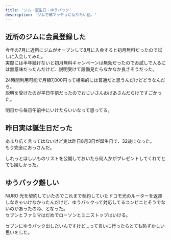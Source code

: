 ```yaml
---
title: 'ジム・誕生日・ゆうパック'
description: 'ジムで細マッチョになりたい話。'
---
```


## 近所のジムに会員登録した

今年の7月に近所にジムがオープンして8月に入会すると初月無料だったので試しに入会してみた。  
実際には半年続けないと初月無料キャンペーンは無効だったのでお試しで入るには無意味だったんだけど、説明受けて設備見たらなかなか良さそうだった。

24時間利用可能で月額7,000円って相場的には普通だと思うんだけどどうなんだろ。  
説明を受けたのが平日午前だったのでおじいさんおばあさんだらけですごかった。

明日から毎日午前中にいけたらいいなって思ってる。

## 昨日実は誕生日だった

あまり広く言ってはないけど実は昨日8月3日が誕生日で、32歳になった。  
もう完全におっさんだ。

しれっとほしいものリストを公開しておいたら何人かがプレゼントしてくれてとても嬉しかった。

## ゆうパック難しい

NURO 光を契約していたのでこれまで契約していたドコモ光のルーターを返却しなきゃいけなかったんだけど、ゆうパックって対応してるコンビニとそうでないのがあったのね、となった。  
セブンとファミマはだめでローソンとミニストップはいける。

セブンにゆうパック出したいんですけど…って言いに行ったらとても恥ずかしい思いをした。
